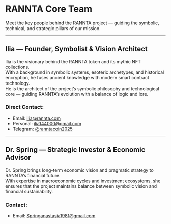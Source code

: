 #  RANNTA Core Team

Meet the key people behind the RANNTA project — guiding the symbolic, technical, and strategic pillars of our mission.

---

## Ilia — Founder, Symbolist & Vision Architect  
Ilia is the visionary behind the RANNTA token and its mythic NFT collections.  
With a background in symbolic systems, esoteric archetypes, and historical encryption, he fuses ancient knowledge with modern smart contract technology.  
He is the architect of the project’s symbolic philosophy and technological core — guiding RANNTA’s evolution with a balance of logic and lore.

### Direct Contact:  
- Email: ilia@rannta.com  
- Personal: ilia144000@gmail.com  
- Telegram: [@ranntacoin2025](https://t.me/ranntacoin2025)

---

## Dr. Spring — Strategic Investor & Economic Advisor  
Dr. Spring brings long-term economic vision and pragmatic strategy to RANNTA’s financial future.  
With expertise in macroeconomic cycles and investment ecosystems, she ensures that the project maintains balance between symbolic vision and financial sustainability.

### Contact:  
- Email: Springanastasia1981@gmail.com  
